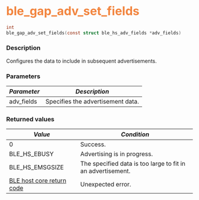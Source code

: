 ## <font color="#F2853F" style="font-size:24pt">ble\_gap\_adv\_set\_fields</font>

```c
int
ble_gap_adv_set_fields(const struct ble_hs_adv_fields *adv_fields)
```

### Description

Configures the data to include in subsequent advertisements. 

### Parameters

| *Parameter* | *Description* |
|-------------|---------------|
| adv\_fields | Specifies the advertisement data. |

### Returned values

| *Value* | *Condition* |
|---------|-------------|
| 0 | Success. |
| BLE\_HS\_EBUSY | Advertising is in progress. |
| BLE\_HS\_EMSGSIZE | The specified data is too large to fit in an advertisement. |
| [BLE host core return code](../../ble_hs_return_codes/#return-codes-core) | Unexpected error. |
